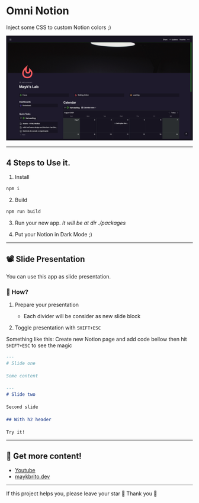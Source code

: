 # Omni Notion

Inject some CSS to custom Notion colors ;)

![Preview](.github/preview.png)

---

## 4 Steps to Use it.

1. Install

```sh
npm i
```

2. Build

```sh
npm run build
```

3. Run your new app.
   _It will be at dir ./packages_

4. Put your Notion in Dark Mode ;)

---

## 📽 Slide Presentation

You can use this app as slide presentation.

### 🤔 How?

1. Prepare your presentation

   - Each divider will be consider as new slide block

2. Toggle presentation with `SHIFT+ESC`

Something like this: Create new Notion page and add code bellow then hit `SHIFT+ESC` to see the magic

```md
---
# Slide one

Some content

---
# Slide two

Second slide

## With h2 header

Try it!
```

---

## 🔗 Get more content!

- [Youtube](https://www.youtube.com/maykbrito)
- [maykbrito.dev](https://maykbrito.dev)

---

If this project helps you, please leave your star 🌟 Thank you 💛
